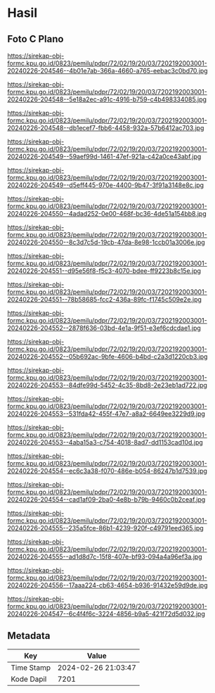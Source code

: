 # Hasil

## Foto C Plano

https://sirekap-obj-formc.kpu.go.id/0823/pemilu/pdpr/72/02/19/20/03/7202192003001-20240226-204546--4b01e7ab-366a-4660-a765-eebac3c0bd70.jpg

https://sirekap-obj-formc.kpu.go.id/0823/pemilu/pdpr/72/02/19/20/03/7202192003001-20240226-204548--5e18a2ec-a91c-4916-b759-c4b498334085.jpg

https://sirekap-obj-formc.kpu.go.id/0823/pemilu/pdpr/72/02/19/20/03/7202192003001-20240226-204548--db1ecef7-fbb6-4458-932a-57b6412ac703.jpg

https://sirekap-obj-formc.kpu.go.id/0823/pemilu/pdpr/72/02/19/20/03/7202192003001-20240226-204549--59aef99d-1461-47ef-921a-c42a0ce43abf.jpg

https://sirekap-obj-formc.kpu.go.id/0823/pemilu/pdpr/72/02/19/20/03/7202192003001-20240226-204549--d5eff445-970e-4400-9b47-3f91a3148e8c.jpg

https://sirekap-obj-formc.kpu.go.id/0823/pemilu/pdpr/72/02/19/20/03/7202192003001-20240226-204550--4adad252-0e00-468f-bc36-4de51a154bb8.jpg

https://sirekap-obj-formc.kpu.go.id/0823/pemilu/pdpr/72/02/19/20/03/7202192003001-20240226-204550--8c3d7c5d-19cb-47da-8e98-1ccb01a3006e.jpg

https://sirekap-obj-formc.kpu.go.id/0823/pemilu/pdpr/72/02/19/20/03/7202192003001-20240226-204551--d95e56f8-f5c3-4070-bdee-ff9223b8c15e.jpg

https://sirekap-obj-formc.kpu.go.id/0823/pemilu/pdpr/72/02/19/20/03/7202192003001-20240226-204551--78b58685-fcc2-436a-89fc-f1745c509e2e.jpg

https://sirekap-obj-formc.kpu.go.id/0823/pemilu/pdpr/72/02/19/20/03/7202192003001-20240226-204552--2878f636-03bd-4e1a-9f51-e3ef6cdcdae1.jpg

https://sirekap-obj-formc.kpu.go.id/0823/pemilu/pdpr/72/02/19/20/03/7202192003001-20240226-204552--05b692ac-9bfe-4606-b4bd-c2a3d1220cb3.jpg

https://sirekap-obj-formc.kpu.go.id/0823/pemilu/pdpr/72/02/19/20/03/7202192003001-20240226-204553--84dfe99d-5452-4c35-8bd8-2e23eb1ad722.jpg

https://sirekap-obj-formc.kpu.go.id/0823/pemilu/pdpr/72/02/19/20/03/7202192003001-20240226-204553--531fda42-455f-47e7-a8a2-6649ee3229d9.jpg

https://sirekap-obj-formc.kpu.go.id/0823/pemilu/pdpr/72/02/19/20/03/7202192003001-20240226-204553--4aba15a3-c754-4018-8ad7-dd1153cad10d.jpg

https://sirekap-obj-formc.kpu.go.id/0823/pemilu/pdpr/72/02/19/20/03/7202192003001-20240226-204554--ec6c3a38-f070-486e-b054-86247b1d7539.jpg

https://sirekap-obj-formc.kpu.go.id/0823/pemilu/pdpr/72/02/19/20/03/7202192003001-20240226-204554--cad1af09-2ba0-4e8b-b79b-9460c0b2ceaf.jpg

https://sirekap-obj-formc.kpu.go.id/0823/pemilu/pdpr/72/02/19/20/03/7202192003001-20240226-204555--235a5fce-86b1-4239-920f-c49791eed365.jpg

https://sirekap-obj-formc.kpu.go.id/0823/pemilu/pdpr/72/02/19/20/03/7202192003001-20240226-204555--ad1d8d7c-15f8-407e-bf93-094a4a96ef3a.jpg

https://sirekap-obj-formc.kpu.go.id/0823/pemilu/pdpr/72/02/19/20/03/7202192003001-20240226-204556--17aaa224-cb63-4654-b936-91432e59d9de.jpg

https://sirekap-obj-formc.kpu.go.id/0823/pemilu/pdpr/72/02/19/20/03/7202192003001-20240226-204547--6c4f4f6c-3224-4856-b9a5-421f72d5d032.jpg


## Metadata

| Key        | Value               |
| ---------- | ------------------- |
| Time Stamp | 2024-02-26 21:03:47 |
| Kode Dapil | 7201                |



